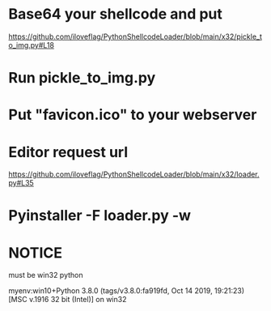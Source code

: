 # Base64 your shellcode and put
https://github.com/iloveflag/PythonShellcodeLoader/blob/main/x32/pickle_to_img.py#L18
# Run pickle_to_img.py
# Put "favicon.ico" to your webserver
# Editor request url
https://github.com/iloveflag/PythonShellcodeLoader/blob/main/x32/loader.py#L35
# Pyinstaller -F loader.py -w 
# NOTICE
must be win32 python

myenv:win10+Python 3.8.0 (tags/v3.8.0:fa919fd, Oct 14 2019, 19:21:23) [MSC v.1916 32 bit (Intel)] on win32